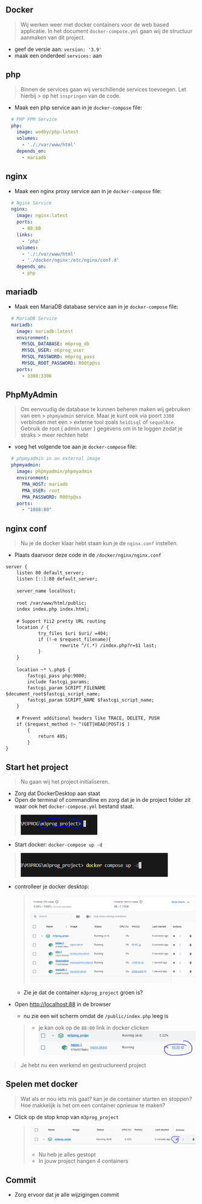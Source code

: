 ## Docker
> Wij werken weer met docker containers voor de web based applicatie.
> In het document `docker-compose.yml` gaan wij de structuur aanmaken van dit project.
- geef de versie aan: `version: '3.9'`
- maak een onderdeel `services:` aan

## php

> Binnen de services gaan wij verschillende services toevoegen. Let hierbij > op het `inspringen` van de code.<br>
- Maak een php service aan in je `docker-compose` file:
```yaml
  # PHP FPM Service
  php:
    image: wodby/php:latest
    volumes:
      - './:/var/www/html'
    depends_on:
      - mariadb
```

## nginx

- Maak een nginx proxy service aan in je `docker-compose` file:
```yaml
  # Nginx Service
  nginx:
    image: nginx:latest
    ports:
      - 88:80
    links:
      - 'php'
    volumes:
      - './:/var/www/html'
      - './docker/nginx:/etc/nginx/conf.d'
    depends_on:
      - php
```

## mariadb

- Maak een MariaDB database service aan in je `docker-compose` file:
```yaml
  # MariaDB Service
  mariadb:
    image: mariadb:latest
    environment:
      MYSQL_DATABASE: m6prog_db
      MYSQL_USER: m6prog_user
      MYSQL_PASSWORD: m6prog_pass
      MYSQL_ROOT_PASSWORD: R00tp@ss
    ports:
      - 3308:3306
```

## PhpMyAdmin

> Om eenvoudig de database te kunnen beheren maken wij gebruiken van een > `phpmyadmin` service. Maar je kunt ook via poort `3308` verbinden met een > externe tool zoals `heidisql` of `sequelAce`.<br>
> Gebruik de root ( admin user ) gegevens om in te loggen zodat je straks > meer rechten hebt

- voeg het volgende toe aan je `docker-compose` file:
```yaml
  # phpmyadmin in an external image
  phpmyadmin:
    image: phpmyadmin/phpmyadmin
    environment:
      PMA_HOST: mariadb
      PMA_USER: root
      PMA_PASSWORD: R00tp@ss
    ports:
      - "1088:80"
```

## nginx conf
> Nu je de docker klaar hebt staan kun je de `nginx.conf` instellen.
- Plaats daarvoor deze code in de `/docker/nginx/nginx.conf`
```apacheconf
server {
    listen 80 default_server;
    listen [::]:80 default_server;
    
    server_name localhost;

    root /var/www/html/public;
    index index.php index.html;

    # Support Yii2 pretty URL routing
    location / {
            try_files $uri $uri/ =404;
            if (!-e $request_filename){
                    rewrite ^/(.*) /index.php?r=$1 last;
            }
    }

    location ~* \.php$ {
        fastcgi_pass php:9000;
        include fastcgi_params;
        fastcgi_param SCRIPT_FILENAME $document_root$fastcgi_script_name;
        fastcgi_param SCRIPT_NAME $fastcgi_script_name;
    }

    # Prevent additional headers like TRACE, DELETE, PUSH
    if ($request_method !~ ^(GET|HEAD|POST)$ )
        {
            return 405;
        }
}
```

## Start het project
> Nu gaan wij het project initialiseren.
- Zorg dat DockerDesktop aan staat
- Open de terminal of commandline en zorg dat je in de project folder zit waar ook het `docker-compose.yml` bestand staat.
> ![](img/folder.PNG)

- Start docker: `docker-compose up -d`
> ![](img/composeup.PNG)

- controlleer je docker desktop:
  > ![](img/running.PNG)
  - Zie je dat de container  `m3prog_project` groen is?

- Open [http://localhost:88](http://localhost:88) in de browser
  - nu zie een wit scherm omdat de `/public/index.php` leeg is
  > - je kan ook op de `88:80` link in docker clicken
  >   ![](img/88.PNG)

> Je hebt nu een werkend en gestructureerd project


## Spelen met docker

> Wat als er nou iets mis gaat? kan je de container starten en stoppen?
> Hoe makkelijk is het om een container opnieuw te maken?


- Click op de stop knop van  `m3prog_project`
  >   ![](img/stop.PNG)
  > - Nu heb je alles gestopt
  > - In jouw project hangen 4 containers
## Commit

- Zorg ervoor dat je alle wijzigingen commit
